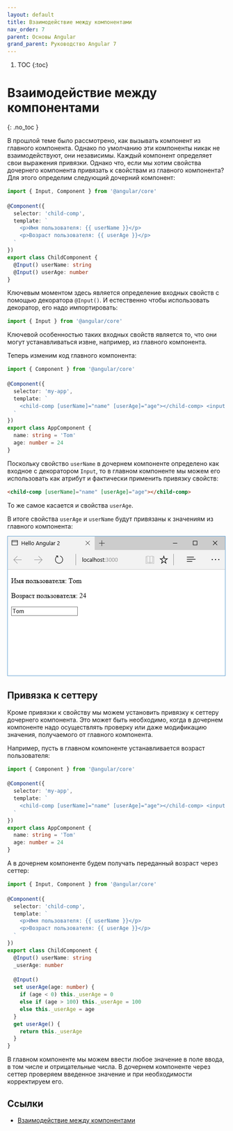 ```yaml
---
layout: default
title: Взаимодействие между компонентами
nav_order: 7
parent: Основы Angular
grand_parent: Руководство Angular 7
---
```


<!-- prettier-ignore-start -->
1. TOC
{:toc}

# Взаимодействие между компонентами
{: .no_toc }
<!-- prettier-ignore-end -->

В прошлой теме было рассмотрено, как вызывать компонент из главного компонента. Однако по умолчанию эти компоненты никак не взаимодействуют, они независимы. Каждый компонент определяет свои выражения привязки. Однако что, если мы хотим свойства дочернего компонента привязать к свойствам из главного компонента? Для этого определим следующий дочерний компонент:

```typescript
import { Input, Component } from '@angular/core'

@Component({
  selector: 'child-comp',
  template: `
    <p>Имя пользователя: {{ userName }}</p>
    <p>Возраст пользователя: {{ userAge }}</p>
  `
})
export class ChildComponent {
  @Input() userName: string
  @Input() userAge: number
}
```

Ключевым моментом здесь является определение входных свойств с помощью декоратора `@Input()`. И естественно чтобы использовать декоратор, его надо импортировать:

```typescript
import { Input } from '@angular/core'
```

Ключевой особенностью таких входных свойств является то, что они могут устанавливаться извне, например, из главного компонента.

Теперь изменим код главного компонента:

```typescript
import { Component } from '@angular/core'

@Component({
  selector: 'my-app',
  template: `
    <child-comp [userName]="name" [userAge]="age"></child-comp> <input type="text" [(ngModel)]="name" />
  `
})
export class AppComponent {
  name: string = 'Tom'
  age: number = 24
}
```

Поскольку свойство `userName` в дочернем компоненте определено как входное с декоратором `Input`, то в главном компоненте мы можем его использовать как атрибут и фактически применить привязку свойств:

```html
<child-comp [userName]="name" [userAge]="age"></child-comp>
```

То же самое касается и свойства `userAge`.

В итоге свойства `userAge` и `userName` будут привязаны к значениям из главного компонента:

![Скриншот приложения](component-relations-1.png)

## Привязка к сеттеру

Кроме привязки к свойству мы можем установить привязку к сеттеру дочернего компонента. Это может быть необходимо, когда в дочернем компоненте надо осуществлять проверку или даже модификацию значения, получаемого от главного компонента.

Например, пусть в главном компоненте устанавливается возраст пользователя:

```typescript
import { Component } from '@angular/core'

@Component({
  selector: 'my-app',
  template: `
    <child-comp [userName]="name" [userAge]="age"></child-comp> <input type="number" [(ngModel)]="age" />
  `
})
export class AppComponent {
  name: string = 'Tom'
  age: number = 24
}
```

А в дочернем компоненте будем получать переданный возраст через сеттер:

```typescript
import { Input, Component } from '@angular/core'

@Component({
  selector: 'child-comp',
  template: `
    <p>Имя пользователя: {{ userName }}</p>
    <p>Возраст пользователя: {{ userAge }}</p>
  `
})
export class ChildComponent {
  @Input() userName: string
  _userAge: number

  @Input()
  set userAge(age: number) {
    if (age < 0) this._userAge = 0
    else if (age > 100) this._userAge = 100
    else this._userAge = age
  }
  get userAge() {
    return this._userAge
  }
}
```

В главном компоненте мы можем ввести любое значение в поле ввода, в том числе и отрицательные числа. В дочернем компоненте через сеттер проверяем введенное значение и при необходимости корректируем его.

## Ссылки

- [Взаимодействие между компонентами](https://metanit.com/web/angular2/2.7.php)
